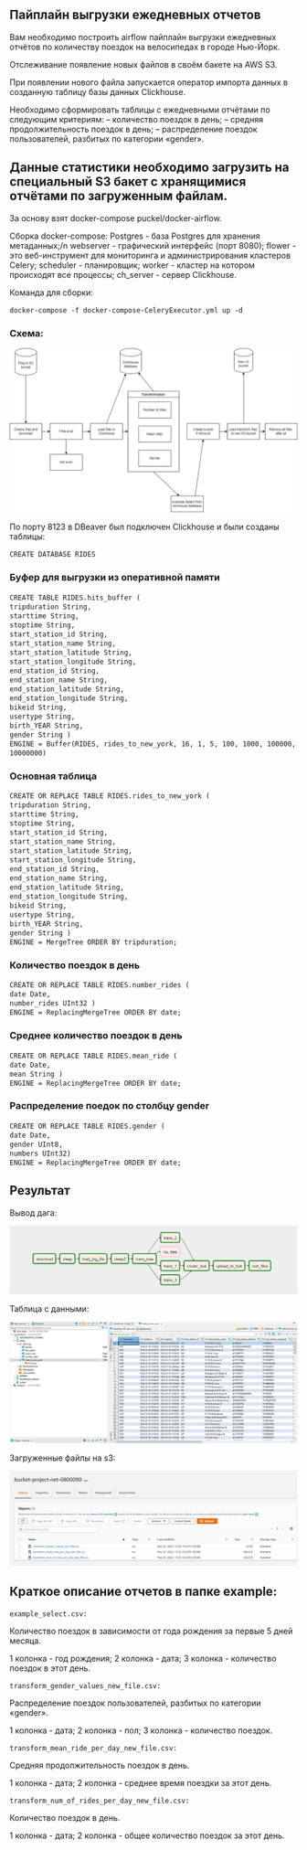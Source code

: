 ## Пайплайн выгрузки ежедневных отчетов

Вам необходимо построить airflow пайплайн выгрузки ежедневных отчётов по количеству поездок на велосипедах в городе Нью-Йорк.

Отслеживание появление новых файлов в своём бакете на AWS S3.

При появлении нового файла запускается оператор импорта данных в созданную таблицу базы данных Clickhouse.

Необходимо сформировать таблицы с ежедневными отчётами по следующим критериям: 
– количество поездок в день; 
– средняя продолжительность поездок в день; 
– распределение поездок пользователей, разбитых по категории «gender».

Данные статистики необходимо загрузить на специальный S3 бакет с хранящимися отчётами по загруженным файлам.
--------------------------------------------------------------------------------------------------------------

За основу взят docker-compose puckel/docker-airflow. 

Сборка docker-compose:
Postgres - база Postgres для хранения метаданных;/n
webserver - графический интерфейс (порт 8080);
flower - это веб-инструмент для мониторинга и администрирования кластеров Celery;
scheduler - планировщик;
worker - кластер на котором происходят все процессы;
ch_server - сервер Clickhouse.

Команда для сборки:

    docker-compose -f docker-compose-CeleryExecutor.yml up -d

### Схема:

![Schema](schema.jpg)

По порту 8123 в DBeaver был подключен Clickhouse и были созданы таблицы:

    CREATE DATABASE RIDES

### Буфер для выгрузки из оперативной памяти

    CREATE TABLE RIDES.hits_buffer (
    tripduration String, 
    starttime String, 
    stoptime String, 
    start_station_id String, 
    start_station_name String, 
    start_station_latitude String, 
    start_station_longitude String, 
    end_station_id String, 
    end_station_name String, 
    end_station_latitude String, 
    end_station_longitude String, 
    bikeid String, 
    usertype String, 
    birth_YEAR String, 
    gender String ) 
    ENGINE = Buffer(RIDES, rides_to_new_york, 16, 1, 5, 100, 1000, 100000, 10000000)

### Основная таблица

    CREATE OR REPLACE TABLE RIDES.rides_to_new_york ( 
    tripduration String, 
    starttime String, 
    stoptime String, 
    start_station_id String, 
    start_station_name String, 
    start_station_latitude String, 
    start_station_longitude String, 
    end_station_id String, 
    end_station_name String, 
    end_station_latitude String, 
    end_station_longitude String, 
    bikeid String, 
    usertype String, 
    birth_YEAR String, 
    gender String ) 
    ENGINE = MergeTree ORDER BY tripduration;

### Количество поездок в день

    CREATE OR REPLACE TABLE RIDES.number_rides (
    date Date, 
    number_rides UInt32 ) 
    ENGINE = ReplacingMergeTree ORDER BY date;

### Среднее количество поездок в день

    CREATE OR REPLACE TABLE RIDES.mean_ride (
    date Date, 
    mean String ) 
    ENGINE = ReplacingMergeTree ORDER BY date;

### Распределение поедок по столбцу gender

    CREATE OR REPLACE TABLE RIDES.gender (
    date Date, 
    gender UInt8, 
    numbers UInt32) 
    ENGINE = ReplacingMergeTree ORDER BY date;

## Результат

Вывод дага:

![Dag](dag.JPG)

Таблица с данными:

![Base](data_base.JPG)

Загруженные файлы на s3:

![s3_bucket](s3_bucket.JPG)


## Краткое описание отчетов в папке example:

    example_select.csv:

Количество поездок в зависимости от года рождения за первые 5 дней месяца.

1 колонка - год рождения; 2 колонка - дата; 3 колонка - количество поездок в этот день.


    transform_gender_values_new_file.csv:

Распределение поездок пользователей, разбитых по категории «gender».

1 колонка - дата; 2 колонка - пол; 3 колонка - количество поездок.


    transform_mean_ride_per_day_new_file.csv:

Средняя продолжительность поездок в день.

1 колонка - дата; 2 колонка - среднее время поездки за этот день.


    transform_num_of_rides_per_day_new_file.csv:

Количество поездок в день.

1 колонка - дата; 2 колонка - общее количество поездок за этот день.
